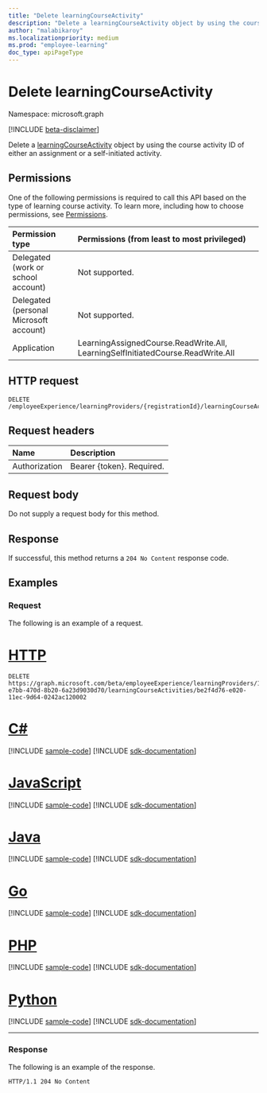 ```yaml
---
title: "Delete learningCourseActivity"
description: "Delete a learningCourseActivity object by using the course activity ID of either an assignment or a self-initiated activity."
author: "malabikaroy"
ms.localizationpriority: medium
ms.prod: "employee-learning"
doc_type: apiPageType
---
```


# Delete learningCourseActivity

Namespace: microsoft.graph

[!INCLUDE [beta-disclaimer](../../includes/beta-disclaimer.md)]

Delete a [learningCourseActivity](../resources/learningcourseactivity.md) object by using the course activity ID of either an assignment or a self-initiated activity.

## Permissions

One of the following permissions is required to call this API based on the type of learning course activity. To learn more, including how to choose permissions, see [Permissions](/graph/permissions-reference).

| Permission type                        | Permissions (from least to most privileged)                                     |
|:---------------------------------------|:--------------------------------------------------------------------------------|
| Delegated (work or school account)     | Not supported.                                                                  |
| Delegated (personal Microsoft account) | Not supported.                                                                  |
| Application                            | LearningAssignedCourse.ReadWrite.All, LearningSelfInitiatedCourse.ReadWrite.All |

## HTTP request

<!-- {
  "blockType": "ignored"
}
-->

``` http
DELETE /employeeExperience/learningProviders/{registrationId}/learningCourseActivities/{id}
```

## Request headers

|Name|Description|
|:---|:---|
|Authorization|Bearer {token}. Required.|

## Request body

Do not supply a request body for this method.

## Response

If successful, this method returns a `204 No Content` response code.

## Examples

### Request

The following is an example of a request.

# [HTTP](#tab/http)
<!-- {
  "blockType": "request",
  "name": "delete_learningCourseActivity",
  "sampleKeys": ["13727311-e7bb-470d-8b20-6a23d9030d70", "be2f4d76-e020-11ec-9d64-0242ac120002"]
}
-->
``` http
DELETE https://graph.microsoft.com/beta/employeeExperience/learningProviders/13727311-e7bb-470d-8b20-6a23d9030d70/learningCourseActivities/be2f4d76-e020-11ec-9d64-0242ac120002
```

# [C#](#tab/csharp)
[!INCLUDE [sample-code](../includes/snippets/csharp/delete-learningcourseactivity-csharp-snippets.md)]
[!INCLUDE [sdk-documentation](../includes/snippets/snippets-sdk-documentation-link.md)]

# [JavaScript](#tab/javascript)
[!INCLUDE [sample-code](../includes/snippets/javascript/delete-learningcourseactivity-javascript-snippets.md)]
[!INCLUDE [sdk-documentation](../includes/snippets/snippets-sdk-documentation-link.md)]

# [Java](#tab/java)
[!INCLUDE [sample-code](../includes/snippets/java/delete-learningcourseactivity-java-snippets.md)]
[!INCLUDE [sdk-documentation](../includes/snippets/snippets-sdk-documentation-link.md)]

# [Go](#tab/go)
[!INCLUDE [sample-code](../includes/snippets/go/delete-learningcourseactivity-go-snippets.md)]
[!INCLUDE [sdk-documentation](../includes/snippets/snippets-sdk-documentation-link.md)]

# [PHP](#tab/php)
[!INCLUDE [sample-code](../includes/snippets/php/delete-learningcourseactivity-php-snippets.md)]
[!INCLUDE [sdk-documentation](../includes/snippets/snippets-sdk-documentation-link.md)]

# [Python](#tab/python)
[!INCLUDE [sample-code](../includes/snippets/python/delete-learningcourseactivity-python-snippets.md)]
[!INCLUDE [sdk-documentation](../includes/snippets/snippets-sdk-documentation-link.md)]

---

### Response

The following is an example of the response.

<!-- {
  "blockType": "response",
  "truncated": true
}
-->

``` http
HTTP/1.1 204 No Content
```
